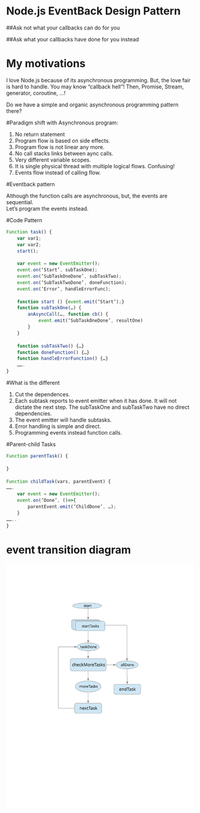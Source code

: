 # Node.js  EventBack Design Pattern

##Ask not what your callbacks can do for you

##Ask what your callbacks have done for you instead

# My motivations

I love Node.js because of its asynchronous programming. 
But, the love fair is hard to handle.
You may know “callback hell”!
Then, Promise, Stream, generator, coroutine, …!

Do we have a simple and organic asynchronous programming pattern there?

#Paradigm shift with Asynchronous program:

1. No return statement
2. Program flow is based on side effects.
3. Program flow is not linear any more.
4. No call stacks links between aync calls.
5. Very different variable scopes.
6. It is single physical thread with multiple logical flows. Confusing!
7. Events flow instead of calling flow.

#Eventback pattern

Although the function calls are asynchronous, but, the events are sequential.  
Let’s program the events instead.

#Code Pattern

```javascript
Function task() {
	var var1;
	var var2;
	start();

	var event = new EventEmitter();
	event.on(‘Start’, subTaskOne);
	event.on(‘SubTaskOneDone’, subTaskTwo);
	event.on(‘SubTaskTwoDone’, doneFunction);
	event.on(‘Error’, handleErrorFunc);

	function start () {event.emit(‘Start’);}
	function subTaskOne(…) {
		anAsyncCall(…, function cb() {
			event.emit(‘SubTaskOneDone’, resultOne)
		}
	}

	function subTaskTwo() {…}	
	function doneFunction() {…}
	function handleErrorFunction() {…}
	…….
}
```

#What is the different

1. Cut the dependences. 
2. Each subtask reports to event emitter when it has done. It will not dictate the next step. The subTaskOne and subTaskTwo have no direct dependencies.
3. The event emitter will handle subtasks.
4. Error handling is simple and direct.  
5. Programming events instead function calls.


#Parent-child Tasks

```javascript
Function parentTask() {

}

Function childTask(vars, parentEvent) {
…….
	var event = new EventEmitter();
	event.on(‘Done’, ()=>{
		parentEvent.emit(‘ChildDone’, …);
	}	
……..
}
```
# event transition diagram


![Alt text](/parallel_tasks_1.svg?raw=true "parallel task")


